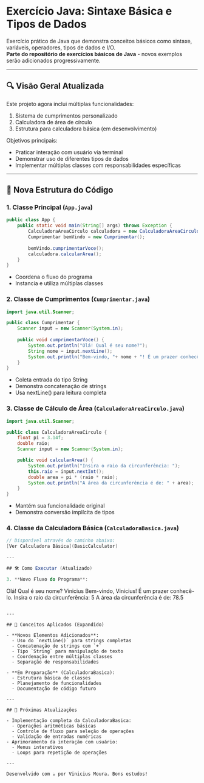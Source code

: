 
# Exercício Java: Sintaxe Básica e Tipos de Dados

Exercício prático de Java que demonstra conceitos básicos como sintaxe, variáveis, operadores, tipos de dados e I/O.  
**Parte do repositório de exercícios básicos de Java** - novos exemplos serão adicionados progressivamente.

---

## 🔍 Visão Geral Atualizada

Este projeto agora inclui múltiplas funcionalidades:
1. Sistema de cumprimentos personalizado
2. Calculadora de área de círculo
3. Estrutura para calculadora básica (em desenvolvimento)

Objetivos principais:
- Praticar interação com usuário via terminal
- Demonstrar uso de diferentes tipos de dados
- Implementar múltiplas classes com responsabilidades específicas

---

## 📁 Nova Estrutura do Código

### 1. Classe Principal (`App.java`)
```java
public class App {
    public static void main(String[] args) throws Exception {
        CalculadoraAreaCirculo calculadora = new CalculadoraAreaCirculo();
        Cumprimentar bemVindo = new Cumprimentar();
        
        bemVindo.cumprimentarVoce();
        calculadora.calcularArea();
    }
}
```
- Coordena o fluxo do programa
- Instancia e utiliza múltiplas classes

### 2. Classe de Cumprimentos (`Cumprimentar.java`)
```java
import java.util.Scanner;

public class Cumprimentar {
    Scanner input = new Scanner(System.in);
    
    public void cumprimentarVoce() {
        System.out.println("Olá! Qual é seu nome?");
        String nome = input.nextLine();
        System.out.println("Bem-vindo, "+ nome + "! É um prazer conhecê-lo.");
    }
}
```
- Coleta entrada do tipo String
- Demonstra concatenação de strings
- Usa nextLine() para leitura completa

### 3. Classe de Cálculo de Área (`CalculadoraAreaCirculo.java`)
```java
import java.util.Scanner;

public class CalculadoraAreaCirculo {
    float pi = 3.14f;
    double raio;
    Scanner input = new Scanner(System.in);

    public void calcularArea() {
        System.out.println("Insira o raio da circunferência: ");
        this.raio = input.nextInt();
        double area = pi * (raio * raio);
        System.out.println("A área da circunferência é de: " + area);
    }
}
```
- Mantém sua funcionalidade original
- Demonstra conversão implícita de tipos

### 4. Classe da Calculadora Básica (`CalculadoraBasica.java`)
```java
// Disponível através do caminho abaixo:
[Ver Calculadora Básica](BasicCalculator)

---

## 🛠️ Como Executar (Atualizado)

3. **Novo Fluxo do Programa**:
```
Olá! Qual é seu nome?
Vinicius
Bem-vindo, Vinicius! É um prazer conhecê-lo.
Insira o raio da circunferência: 5
A área da circunferência é de: 78.5
```

---

## 📌 Conceitos Aplicados (Expandido)

- **Novos Elementos Adicionados**:
  - Uso do `nextLine()` para strings completas
  - Concatenação de strings com `+`
  - Tipo `String` para manipulação de texto
  - Coordenação entre múltiplas classes
  - Separação de responsabilidades

- **Em Preparação** (CalculadoraBasica):
  - Estrutura básica de classes
  - Planejamento de funcionalidades
  - Documentação de código futuro

---

## 🔮 Próximas Atualizações

- Implementação completa da CalculadoraBasica:
  - Operações aritméticas básicas
  - Controle de fluxo para seleção de operações
  - Validação de entradas numéricas
- Aprimoramento da interação com usuário:
  - Menus interativos
  - Loops para repetição de operações

---

Desenvolvido com ☕ por Vinicius Moura. Bons estudos!
```
